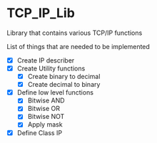# TCP_IP_Lib
Library that contains various TCP/IP functions

List of things that are needed to be implemented

- [X] Create IP describer
- [X] Create Utility functions
	- [X]  Create binary to decimal 
	- [X]  Create decimal to binary
	
- [X] Define low level functions
	- [X] Bitwise AND
	- [X] Bitwise OR
	- [X] Bitwise NOT
	- [X] Apply mask
- [X] Define Class IP
